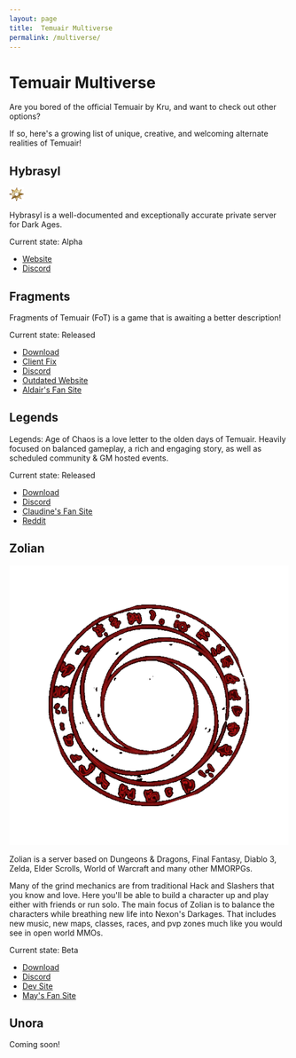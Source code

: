 ```yaml
---
layout: page
title:  Temuair Multiverse
permalink: /multiverse/
---
```


<!-- Reminder: this page was motivated by my ideas being called "retarded" in DAU... -->
# Temuair Multiverse

Are you bored of the official Temuair by Kru, and want to check out other options?

If so, here's a growing list of unique, creative, and welcoming alternate realities of Temuair!

## Hybrasyl

![Hybrasyl Icon](/assets/img/darkages/hybrasyl-icon.png)


Hybrasyl is a well-documented and exceptionally accurate private server for Dark Ages.

Current state: Alpha

- [Website](https://www.hybrasyl.com/)
- [Discord](https://discord.gg/6xhf6Ck2ra)


## Fragments

Fragments of Temuair (FoT) is a game that is awaiting a better description!

Current state: Released

- [Download](https://drive.google.com/file/d/1Eq9aYV3K497oPbMy-du26FQ30EpHK5Sv/view?usp=sharing)
- [Client Fix](https://drive.google.com/file/d/1lqhoEeBkJ89eOVNpBpI9SiR-DgtdlGCo/view?usp=drive_link)
- [Discord](https://discord.gg/FC7msfwDue)
- [Outdated Website](https://fragmentsoftemuair1.wixsite.com/website/downloads)
- [Aldair's Fan Site](https://temuair.github.io/fot/)

## Legends

Legends: Age of Chaos is a love letter to the olden days of Temuair. Heavily focused on balanced gameplay, a rich and engaging story, as well as scheduled community & GM hosted events.

Current state: Released

- [Download](https://drive.google.com/file/d/1R6tSZ8SYC-A38VZoj2FnwpACnP2gjikn/edit)
- [Discord](https://discord.gg/YekJdzKzQR)
- [Claudine's Fan Site](https://sevmccauley.wixsite.com/legends)
- [Reddit](https://www.reddit.com/r/Darkages/comments/13nrgfw/legends_age_of_chaos_private_server/)


## Zolian

![Zolian Icon](/assets/img/zolian/spinning-logo.gif)

Zolian is a server based on Dungeons & Dragons, Final Fantasy, Diablo 3, Zelda, Elder Scrolls, World of Warcraft and many other MMORPGs.

Many of the grind mechanics are from traditional Hack and Slashers that you know and love. Here you'll be able to build a character up and play either with friends or run solo. The main focus of Zolian is to balance the characters while breathing new life into Nexon's Darkages. That includes new music, new maps, classes, races, and pvp zones much like you would see in open world MMOs.

Current state: Beta

- [Download](https://www.thebucknetwork.com/zolian)
- [Discord](https://discord.gg/WbP2wU5CcB)
- [Dev Site](https://www.thebucknetwork.com/ZolianInfo)
- [May's Fan Site](https://youhavereachedmayl.wixsite.com/zolianguide)

## Unora

Coming soon!
